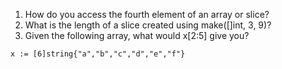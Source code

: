 1. How do you access the fourth element of an array or slice?  
2. What is the length of a slice created using make([]int, 3, 9)?  
3. Given the following array, what would x[2:5] give you?  
````golang
x := [6]string{"a","b","c","d","e","f"}
````

